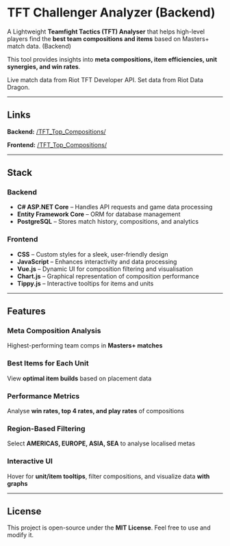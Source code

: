 # TFT Challenger Analyzer (Backend)

A Lightweight **Teamfight Tactics (TFT) Analyser** that helps high-level players find the **best team compositions and items** based on Masters+ match data. (Backend)

This tool provides insights into **meta compositions, item efficiencies, unit synergies, and win rates**.

Live match data from Riot TFT Developer API. Set data from Riot Data Dragon.

---

## Links 
**Backend:** [/TFT_Top_Compositions/](https://github.com/Nick-Chan/TFT_Top_Compositions/)

**Frontend:** [/TFT_Top_Compositions/](https://github.com/Nick-Chan/TFT_Top_Compositions_Frontend/)

---

## Stack  

### Backend  
- **C# ASP.NET Core** – Handles API requests and game data processing  
- **Entity Framework Core** – ORM for database management  
- **PostgreSQL** – Stores match history, compositions, and analytics  

### Frontend  
- **CSS** – Custom styles for a sleek, user-friendly design  
- **JavaScript** – Enhances interactivity and data processing  
- **Vue.js** – Dynamic UI for composition filtering and visualisation  
- **Chart.js** – Graphical representation of composition performance  
- **Tippy.js** – Interactive tooltips for items and units  

---

## Features  

### **Meta Composition Analysis**  
Highest-performing team comps in **Masters+ matches**  

### **Best Items for Each Unit**  
View **optimal item builds** based on placement data  

### **Performance Metrics**  
Analyse **win rates, top 4 rates, and play rates** of compositions  

### **Region-Based Filtering**  
Select **AMERICAS, EUROPE, ASIA, SEA** to analyse localised metas  

### **Interactive UI**  
Hover for **unit/item tooltips**, filter compositions, and visualize data **with graphs**  

---

## License  
This project is open-source under the **MIT License**. Feel free to use and modify it.  
